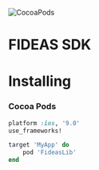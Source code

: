 ![CocoaPods](https://img.shields.io/cocoapods/v/FideasLib.svg)

# FIDEAS SDK
# Installing
###  Cocoa Pods
```ruby
platform :ios, '9.0'
use_frameworks!

target 'MyApp' do
    pod 'FideasLib'
end
```

